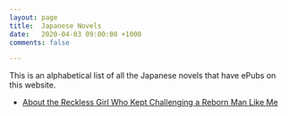 ```yaml
---
layout: page
title:  Japanese Novels
date:   2020-04-03 09:00:00 +1000
comments: false

---
```

This is an alphabetical list of all the Japanese novels that have ePubs on this website.

- [About the Reckless Girl Who Kept Challenging a Reborn Man Like Me](/about-the-reckless-girl-who-kept-challenging-a-reborn-man-like-me)